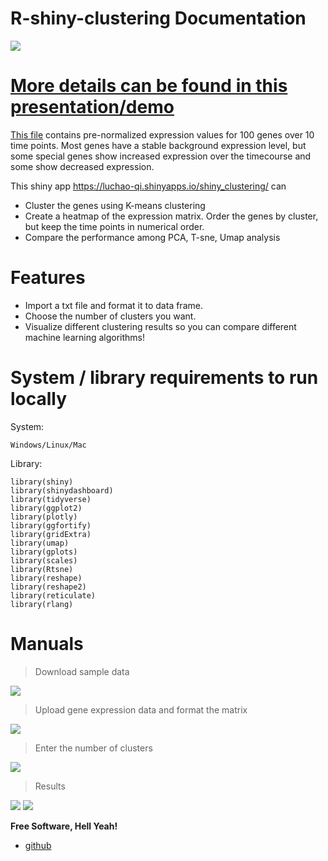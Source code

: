 # R-shiny-clustering Documentation  

![](https://github.com/LuchaoQi/Shiny_clustering/blob/master/presentation/demo.gif?raw=true)

# [More details can be found in this presentation/demo](https://luchaoqi.github.io/Shiny_clustering/)

[This file](https://raw.githubusercontent.com/LuchaoQi/Shiny_clustering/master/expression.txt) contains pre-normalized expression values for 100 genes over 10 time points. Most genes have a stable background expression level, but some special genes show increased expression over the timecourse and some show decreased expression.

This shiny app https://luchao-qi.shinyapps.io/shiny_clustering/ can

  - Cluster the genes using K-means clustering
  - Create a heatmap of the expression matrix. Order the genes by cluster, but keep the time points in numerical order.
  - Compare the performance among PCA, T-sne, Umap analysis

# Features

  - Import a txt file and format it to data frame.
  - Choose the number of clusters you want.
  - Visualize different clustering results so you can compare different machine learning algorithms!

# System / library requirements to run locally

System:
```
Windows/Linux/Mac
```
Library: 
```{R}
library(shiny)
library(shinydashboard)
library(tidyverse)
library(ggplot2)
library(plotly)
library(ggfortify)
library(gridExtra)
library(umap)
library(gplots)
library(scales)
library(Rtsne)
library(reshape)
library(reshape2)
library(reticulate)
library(rlang)
```

# Manuals

> Download sample data

![](https://raw.githubusercontent.com/LuchaoQi/Shiny_clustering/master/figures/1.png)

> Upload gene expression data and format the  matrix

![](https://raw.githubusercontent.com/LuchaoQi/Shiny_clustering/master/figures/2.png)

> Enter the number of clusters

![](https://raw.githubusercontent.com/LuchaoQi/Shiny_clustering/master/figures/3.png)

> Results

![](https://raw.githubusercontent.com/LuchaoQi/Shiny_clustering/master/figures/4.png)
![](https://raw.githubusercontent.com/LuchaoQi/Shiny_clustering/master/figures/5.png)



**Free Software, Hell Yeah!**

*  [github](https://github.com/LuchaoQi/Shiny_clustering)
